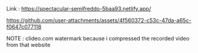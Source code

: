 Link : https://spectacular-semifreddo-5baa93.netlify.app/

https://github.com/user-attachments/assets/4f560372-c53c-47da-a65c-f0647c077118

NOTE : clideo.com watermark because i compressed the recorded video from that website

